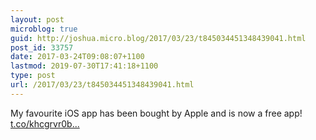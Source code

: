 ```yaml
---
layout: post
microblog: true
guid: http://joshua.micro.blog/2017/03/23/t845034451348439041.html
post_id: 33757
date: 2017-03-24T09:08:07+1100
lastmod: 2019-07-30T17:41:18+1100
type: post
url: /2017/03/23/t845034451348439041.html
---
```

My favourite iOS app has been bought by Apple and is now a free app! [t.co/khcgrvr0b...](https://t.co/khcgrvr0bv)
